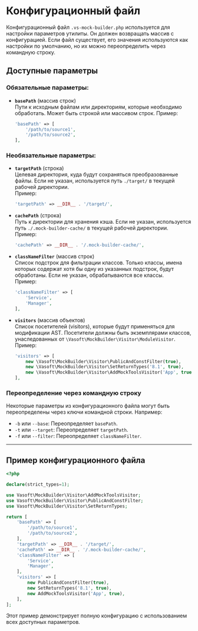 # Конфигурационный файл

Конфигурационный файл `.vs-mock-builder.php` используется для настройки параметров утилиты. Он должен возвращать массив с конфигурацией. Если файл существует, его значения используются как настройки по умолчанию, но их можно переопределить через командную строку.

## Доступные параметры

### Обязательные параметры:
- **`basePath`** (массив строк)  
  Пути к исходным файлам или директориям, которые необходимо обработать. Может быть строкой или массивом строк.
  Пример:
  ```php
  'basePath' => [
      '/path/to/source1',
      '/path/to/source2',
  ],
  ```

### Необязательные параметры:
- **`targetPath`** (строка)  
  Целевая директория, куда будут сохраняться преобразованные файлы. Если не указан, используется путь `./target/` в текущей рабочей директории.  
  Пример:
  ```php
  'targetPath' => __DIR__ . '/target/',
  ```

- **`cachePath`** (строка)  
  Путь к директории для хранения кэша. Если не указан, используется путь `./.mock-builder-cache/` в текущей рабочей директории.  
  Пример:
  ```php
  'cachePath' => __DIR__ . '/.mock-builder-cache/',
  ```

- **`classNameFilter`** (массив строк)  
  Список подстрок для фильтрации классов. Только классы, имена которых содержат хотя бы одну из указанных подстрок, будут обработаны. Если не указан, обрабатываются все классы.  
  Пример:
  ```php
  'classNameFilter' => [
      'Service',
      'Manager',
  ],
  ```

- **`visitors`** (массив объектов)  
  Список посетителей (visitors), которые будут применяться для модификации AST. Посетители должны быть экземплярами классов, унаследованных от `\Vasoft\MockBuilder\Visitor\ModuleVisitor`.  
  Пример:
  ```php
  'visitors' => [
      new \Vasoft\MockBuilder\Visitor\PublicAndConstFilter(true),
      new \Vasoft\MockBuilder\Visitor\SetReturnTypes('8.1', true),
      new \Vasoft\MockBuilder\Visitor\AddMockToolsVisitor('App', true),
  ],
  ```

### Переопределение через командную строку
Некоторые параметры из конфигурационного файла могут быть переопределены через ключи командной строки. Например:
- `-b` или `--base`: Переопределяет `basePath`.
- `-t` или `--target`: Переопределяет `targetPath`.
- `-f` или `--filter`: Переопределяет `classNameFilter`.

---

## Пример конфигурационного файла

```php
<?php

declare(strict_types=1);

use Vasoft\MockBuilder\Visitor\AddMockToolsVisitor;
use Vasoft\MockBuilder\Visitor\PublicAndConstFilter;
use Vasoft\MockBuilder\Visitor\SetReturnTypes;

return [
    'basePath' => [
        '/path/to/source1',
        '/path/to/source2',
    ],
    'targetPath' => __DIR__ . '/target/',
    'cachePath' => __DIR__ . '/.mock-builder-cache/',
    'classNameFilter' => [
        'Service',
        'Manager',
    ],
    'visitors' => [
        new PublicAndConstFilter(true),
        new SetReturnTypes('8.1', true),
        new AddMockToolsVisitor('App', true),
    ],
];
``` 

Этот пример демонстрирует полную конфигурацию с использованием всех доступных параметров.
